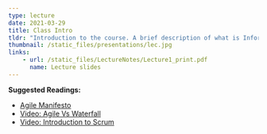 ```yaml
---
type: lecture
date: 2021-03-29
title: Class Intro
tldr: "Introduction to the course. A brief description of what is Information System and how to build it."
thumbnail: /static_files/presentations/lec.jpg
links: 
    - url: /static_files/LectureNotes/Lecture1_print.pdf
      name: Lecture slides
---
```

**Suggested Readings:**
- [Agile Manifesto](https://agilemanifesto.org/)
- [Video: Agile Vs Waterfall](https://www.youtube.com/watch?v=5RocT_OdQcA)
- [Video: Introduction to Scrum](https://www.youtube.com/watch?v=9TycLR0TqFA)
